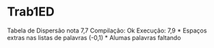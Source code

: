 # Trab1ED
Tabela de Dispersão
nota 7,7
Compilação: Ok Execução: 7,9 * Espaços extras nas listas de palavras (-0,1) * Alumas palavras faltando

